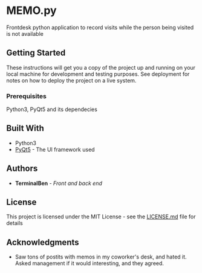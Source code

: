 # MEMO.py

Frontdesk python application to record visits while the person being visited is not available

## Getting Started

These instructions will get you a copy of the project up and running on your local machine for development and testing purposes. See deployment for notes on how to deploy the project on a live system.

### Prerequisites

Python3,  PyQt5 and its dependecies

## Built With
* Python3
* [PyQt5](https://www.riverbankcomputing.com/software/pyqt/intro) - The UI framework used

## Authors

* **TerminalBen** - *Front and back end* 

## License

This project is licensed under the MIT License - see the [LICENSE.md](LICENSE.md) file for details

## Acknowledgments

* Saw tons of postits with memos in my coworker's desk, and hated it. Asked management if it would interesting, and they agreed.
